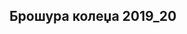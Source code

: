 <h2>Брошура колеџа 2019_20</h2>
<div>
<object data="pdfs/broch20.pdf" height="910" type="application/pdf" width="1000">
</object>
</div>
<p></p>
</div>
